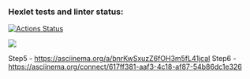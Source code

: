 ### Hexlet tests and linter status:
[![Actions Status](https://github.com/Dmitry913/java-project-61/actions/workflows/hexlet-check.yml/badge.svg)](https://github.com/Dmitry913/java-project-61/actions)

<a href="https://codeclimate.com/github/Dmitry913/java-project-61/maintainability"><img src="https://api.codeclimate.com/v1/badges/ffa91682be9d2e88b84c/maintainability" /></a>

Step5 - https://asciinema.org/a/bnrKwSxuzZ6fOH3m5fL41jcal
Step6 - https://asciinema.org/connect/617ff381-aaf3-4c18-af87-54b86dc1e326